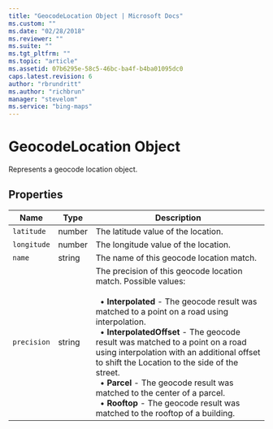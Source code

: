 ```yaml
---
title: "GeocodeLocation Object | Microsoft Docs"
ms.custom: ""
ms.date: "02/28/2018"
ms.reviewer: ""
ms.suite: ""
ms.tgt_pltfrm: ""
ms.topic: "article"
ms.assetid: 07b6295e-58c5-46bc-ba4f-b4ba01095dc0
caps.latest.revision: 6
author: "rbrundritt"
ms.author: "richbrun"
manager: "stevelom"
ms.service: "bing-maps"
---
```


# GeocodeLocation Object

Represents a geocode location object.

## Properties

Name              | Type                                                       | Description
----------------- | ---------------------------------------------------------- | -------------------------------------
`latitude`        | number                          | The latitude value of the location.
`longitude`        | number                          | The longitude value of the location.
`name`            | string                                                     | The name of this geocode location match.
`precision`       | string    | The precision of this geocode location match. Possible values:<br/><br/>&nbsp;&nbsp;• **Interpolated** - The geocode result was matched to a point on a road using interpolation.<br/>&nbsp;&nbsp;• **InterpolatedOffset** - The geocode result was matched to a point on a road using interpolation with an additional offset to shift the Location to the side of the street.<br/>&nbsp;&nbsp;• **Parcel** - The geocode result was matched to the center of a parcel.<br/>&nbsp;&nbsp;• **Rooftop** - The geocode result was matched to the rooftop of a building.
